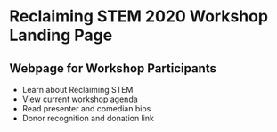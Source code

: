 # Reclaiming STEM 2020 Workshop Landing Page
## Webpage for Workshop Participants
- Learn about Reclaiming STEM
- View current workshop agenda
- Read presenter and comedian bios
- Donor recognition and donation link
